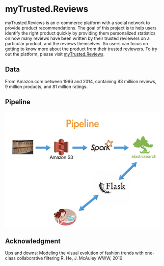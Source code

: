 # myTrusted.Reviews

myTrusted.Reviews is an e-commerce platform with a social network to provide product recommendations. The goal of this project is to help users identify the right product quickly by providing them personalized statistics on how many reviews have been written by their trusted reviewers on a particular product, and the reviews themselves. So users can focus on getting to know more about the product from their trusted reviewers. To try out the platform, please visit [myTrusted.Reviews](myTrusted.Reviews).

## Data
From Amazon.com between 1996 and 2014, containing 83 milliion reviews, 9 million products, and 81 million ratings. 

## Pipeline
![project pipeline](https://github.com/EmpiricalAnalysis/myTrusted.Reviews/blob/master/extra/pipeline.jpeg "Pipeline")




## Acknowledgment
Ups and downs: Modeling the visual evolution of fashion trends with one-class collaborative filtering
R. He, J. McAuley
WWW, 2016